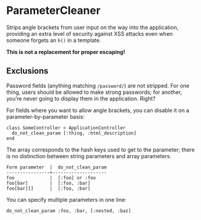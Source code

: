 ParameterCleaner
================

Strips angle brackets from user input on the way into the application,
providing an extra level of security against XSS attacks even when
someone forgets an `h()` in a template.

__This is not a replacement for proper escaping!__

Exclusions
----------

Password fields (anything matching `/password/`) are not stripped. For one
thing, users should be allowed to make strong passwords; for another, you’re
never going to display them in the application. Right?

For fields where you want to allow angle brackets, you can disable it on a
parameter-by-parameter basis:

    class SomeController < ApplicationController
      do_not_clean_param [:thing, :html_description]
    end

The array corresponds to the hash keys used to get to the parameter; there is
no distinction between string parameters and array parameters.

    Form parameter  |  do_not_clean_param
    ----------------+--------------------
    foo             |  [:foo] or :foo
    foo[bar]        |  [:foo, :bar]
    foo[bar][]      |  [:foo, :bar]

You can specify multiple parameters in one line:

    do_not_clean_param :foo, :bar, [:nested, :baz]
